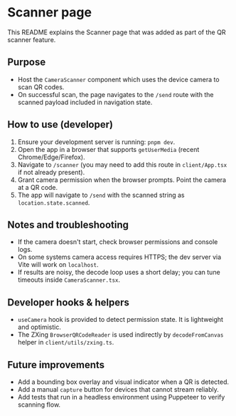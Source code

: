 Scanner page
============

This README explains the Scanner page that was added as part of the QR scanner feature.

Purpose
-------
- Host the `CameraScanner` component which uses the device camera to scan QR codes.
- On successful scan, the page navigates to the `/send` route with the scanned payload included in navigation state.

How to use (developer)
----------------------
1. Ensure your development server is running: `pnpm dev`.
2. Open the app in a browser that supports `getUserMedia` (recent Chrome/Edge/Firefox).
3. Navigate to `/scanner` (you may need to add this route in `client/App.tsx` if not already present).
4. Grant camera permission when the browser prompts. Point the camera at a QR code.
5. The app will navigate to `/send` with the scanned string as `location.state.scanned`.

Notes and troubleshooting
------------------------
- If the camera doesn't start, check browser permissions and console logs.
- On some systems camera access requires HTTPS; the dev server via Vite will work on `localhost`.
- If results are noisy, the decode loop uses a short delay; you can tune timeouts inside `CameraScanner.tsx`.

Developer hooks & helpers
------------------------
- `useCamera` hook is provided to detect permission state. It is lightweight and optimistic.
- The ZXing `BrowserQRCodeReader` is used indirectly by `decodeFromCanvas` helper in `client/utils/zxing.ts`.

Future improvements
-------------------
- Add a bounding box overlay and visual indicator when a QR is detected.
- Add a manual `capture` button for devices that cannot stream reliably.
- Add tests that run in a headless environment using Puppeteer to verify scanning flow.
